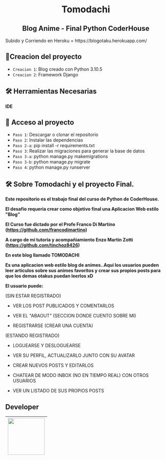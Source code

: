 <h1 align="center"> Tomodachi </h1>
<h2 align="center"> Blog Anime - Final Python CoderHouse </h2>
Subido y Corriendo en Heroku = https://blogotaku.herokuapp.com/

## :hammer:Creacion del proyecto

- `Creacion 1`: Blog creado con Python 3.10.5
- `Creacion 2`: Framework Django

## 🛠️ Herramientas Necesarias

**IDE**


## 📁 Acceso al proyecto

- `Paso 1`: Descargar o clonar el repositorio
- `Paso 2`: Instalar las dependencias
- `Paso 2-a`: pip install -r requirements.txt
- `Paso 3`: Realizar las migraciones para generar la base de datos
- `Paso 3-a`: python manage.py makemigrations
- `Paso 3-b`: python manage.py migrate
- `Paso 4`: python manage.py runserver


## 🛠️ Sobre Tomodachi y el proyecto Final.

**Este repositorio es el trabajo final del curso de Python de CoderHouse.**

**El desafio requeria crear como objetivo final una Aplicacion Web estilo "Blog"**

**El Curso fue dictado por el Profe Franco Di Martino (https://github.com/francodimartino)**

**A cargo de mi tutoria y acompañiamiento Enzo Martin Zotti (https://github.com/tinchoz8426)**

**En este blog llamado TOMODACHI**

**Es una aplicacion web estilo blog de animes..Aqui los usuarios pueden leer articulos sobre sus animes favoritos y crear sus propios posts para que los demas otakus puedan leerlos xD**

**El usuario puede:**

(SIN ESTAR REGISTRADO)

- VER LOS POST PUBLICADOS Y COMENTARLOS

- VER EL "ABAOUT" (SECCION DONDE CUENTO SOBRE MI)

- REGISTRARSE (CREAR UNA CUENTA)

(ESTANDO REGISTRADO)

- LOGUEARSE Y DESLOGUEARSE

- VER SU PERFIL, ACTUALIZARLO JUNTO CON SU AVATAR

- CREAR NUEVOS POSTS Y EDITARLOS

- CHATEAR DE MODO INBOX (NO EN TIEMPO REAL) CON OTROS USUARIOS

- VER UN LISTADO DE SUS PROPIOS POSTS






## Developer
| [<img src="https://avatars.githubusercontent.com/u/105803075?v=4" width=115><br><sub></sub>](https://github.com/Emiib) |
| :---: |
